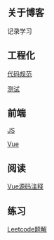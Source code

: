 ## 关于博客

记录学习


## 工程化

[代码规范](https://github.com/loofk/blog/tree/master/%E4%BB%A3%E7%A0%81%E8%A7%84%E8%8C%83/index.md)

[测试]()

## 前端

[JS](https://github.com/loofk/blog/blob/master/JS/index.md)

[Vue](https://github.com/loofk/blog/blob/master/Vue/index.md)

## 阅读

[Vue源码注释](https://github.com/loofk/vue)

## 练习

[Leetcode题解](https://github.com/loofk/blog/blob/master/Leetcode/index.md)




